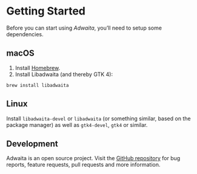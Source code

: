 # Getting Started

Before you can start using _Adwaita_, you’ll need to setup some dependencies.

## macOS
1. Install [Homebrew][1].
2. Install Libadwaita (and thereby GTK 4):
```
brew install libadwaita
```

## Linux
Install `libadwaita-devel` or `libadwaita` (or something similar, based on the package manager) as well as `gtk4-devel`, `gtk4` or similar.

## Development
Adwaita is an open source project. Visit the [GitHub repository][2] for bug reports, feature requests, pull requests and more information.

[1]:	https://brew.sh
[2]:	https://github.com/AparokshaUI/Adwaita
